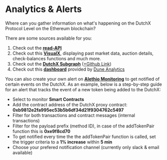 # Analytics & Alerts

Where can you gather information on what's happening on the DutchX Protocol Level on the Ethereum blockchain?

There are some sources available for you:

1. Check out the [**read-API**](https://dutchx.readthedocs.io/en/latest/api.html)
2. Check out this [**VisualX**](https://visualx.d.exchange), displaying past market data, auction details, check-balances functions and much more. 
3. Check out the [**DutchX Subgraph**](https://thegraph.com/explorer/subgraph/gnosis/dutchx) ([+Github Link](https://github.com/gnosis/dx-subgraph))
4. Check out this [**dashboard**](https://explore.duneanalytics.com/public/dashboards/nigajDs8cp1lkmoXYNgdo3jMh2XCzUIiLk0J5Fst) provided by [Dune Analytics](https://www.duneanalytics.com/) 

You can also create your own alert on [**Alethio Monitoring**](https://company.aleth.io/blockchain-monitoring) to get notified of certain events on the DutchX. As an example, below is a step-by-step guide for an alert that tracks the event of a new token being added to the DutchX:
- Select to monitor **Smart Contracts**
- Add the contract address of the DutchX proxy contract: **0xb9812e2fa995ec53b5b6df34d21f9304762c5497**
- Filter for both transactions and contract messages (internal transactions)
- Filter for the payload prefix (method ID), in case of the addTokenPair function this is **0xe9f8cd70**
- To get notified every time the the addTokenPair function is called, set the trigger criteria to a **1% increase** within **5 min**
- Choose your prefered notification channel (currently only slack & email available)
